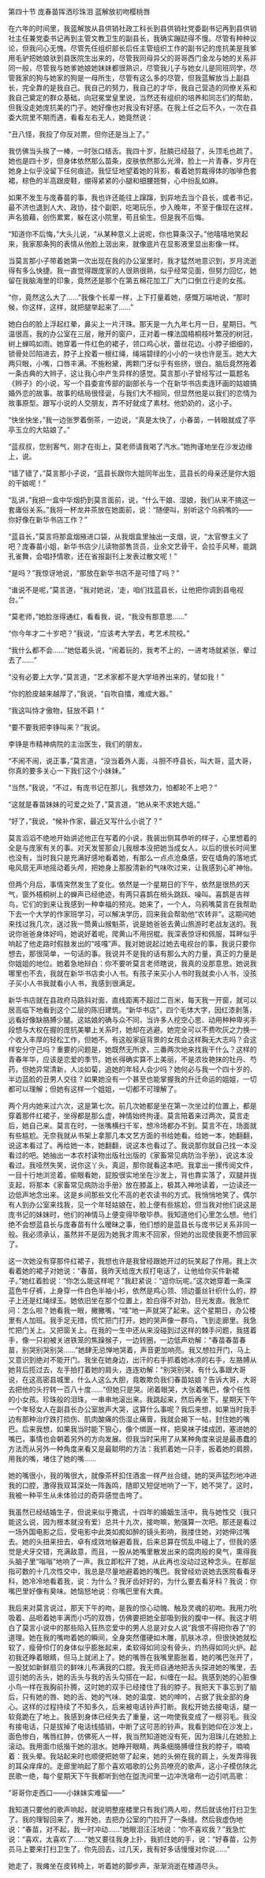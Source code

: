 第四十节 庞春苗挥洒珍珠泪 蓝解放初吻樱桃唇

在六年的时间里，我蓝解放从县供销社政工科长到县供销社党委副书记再到县供销社主任兼党委书记再到主管文教卫生的副县长，我确实蹦跶得不慢。尽管有种种议论，但我问心无愧。尽管先任组织部长后任主管组织工作的副书记的庞抗美是我爹用毛驴把她娘驮到县医院生出来的，尽管我同母异父的哥哥西门金龙与她的关系非同一般，尽管我与她爹她娘她妹妹都很熟识，尽管我儿子与她女儿是同班同学，尽管我家的狗与她家的狗是一母所生，尽管有这么多的尽管，但我蓝解放当上副县长，完全靠的是我自己。我自己的努力，我自己的才华，我自己营造的同僚关系和我自己奠定的群众基础，向冠冕堂皇里说，当然还有组织的培养和同志们的帮助，但我没走她庞抗美的门子。她好像也对我没有好感。在我上任之后不久，一次在县委大院里不期而遇，看看左右无人，她竟然说：

“丑八怪，我投了你反对票，但你还是当上了。”

我仿佛当头挨了一棒，一时张口结舌。我四十岁，肚腩已经鼓了，头顶毛也疏了。她也是四十岁，但身体依然那么苗条，皮肤依然那么光滑，脸上一片青春，岁月在她身上似乎没留下任何痕迹。我怔怔地望着她的背影，看着她剪裁得体的咖啡色套裙，棕色的半高跟皮鞋，绷得紧紧的小腿和细腰翘臀，心中纷乱如麻。

如果不发生与庞春苗的事，我也许还能往上蹿蹿，到异地去当个县长，或者书记，最不济也退到人大、政协，挂个副职，吃喝玩乐，步入晚年，不至于像现在这样，声名狼藉，创伤累累，躲在这小院里，苟且偷生。但是我不后悔。

“知道你不后悔，”大头儿说，“从某种意义上说呢，你也算条汉子。”他嘻嘻地笑起来，我家那条狗的表情从他脸上洇出来，就像底片在显影液里显出影像一样。

当莫言那小子带着她第一次出现在我的办公室里时，我才猛然地意识到，岁月流逝得有多么快捷。我一直觉得跟庞家的人很熟很熟，似乎经常见面，但努力回忆，她留在我脑海里的印象，竟然还是那个在第五棉花加工厂大门口倒立行走的女孩。

“你，竟然这么大了……”我像个长辈一样，上下打量着她，感慨万端地说，“那时候，你这样，这样，就把腿举起来了……”

她白白的脸上浮起红晕，鼻尖上一片汗珠。那天是一九九年七月一日，星期日。气温很高，我的办公室在三层，敞开的窗户，正对着一棵法国梧桐枝叶繁茂的树冠，树上蝉鸣如雨。她穿着一件红色的裙子，领口鸡心状，蕾丝花边。小脖子细细的，锁骨处凹陷进去，脖子上拴着一根红绳，绳端碧绿的小小的一块也许是玉。她大大两只眼，小嘴，口唇丰满。不施粉黛，两颗门牙似乎有些挤，很白。脑后竟然拖着一条古典的大辫子，这让我心中产生异样的感觉。莫言那小子曾经写过一篇题名《辫子》的小说，写一个县委宣传部的副部长与一个在新华书店卖连环画的姑娘搞婚外恋的故事。故事的结局很怪诞，与我们大不相同，但显然他是以我们的恋情为故事原型。跟写小说的人交朋友，弄不好就成了素材。他奶奶的，这小子。

“快坐快坐，”我一边张罗着倒茶，一边说，“真是太快了，小春苗，一转眼就成了亭亭玉立的大姑娘了。”

“蓝叔叔，您别客气，刚才在街上，莫老师请我喝了汽水。”她拘谨地坐在沙发边缘上，说。

“错了错了，”莫言那小子说，“蓝县长跟你大姐同年出生，蓝县长的母亲还是你大姐的干娘呢！”

“乱讲，”我把一盒中华烟扔到莫言面前，说，“什么干娘、湿娘，我们从来不搞这一套庸俗关系。”我将一杯龙井茶放在她面前，说：“随便叫，别听这个乌鸦嘴的——你好像在新华书店工作？”

“蓝县长，”莫言将那盒烟掖进口袋，从我烟盒里抽出一支烟，说，“太官僚主义了吧？庞春苗小姐，新华书店少儿读物部售货员，业余文艺骨干，会拉手风琴，能跳孔雀舞，会唱抒情歌，还在省报副刊上发表过散文呢！”

“是吗？”我惊讶地说，“那放在新华书店不是可惜了吗？”

“谁说不是呢，”莫言道，“我对她说，‘走，咱们找蓝县长，让他把你调到县电视台。’”

“莫老师，”她脸涨得通红，看看我，说，“我没有那意思……”

“你今年才二十岁吧？”我说，“应该考大学去，考艺术院校。”

“我什么都不会……”她低着头说，“闹着玩的，我考不上的，一进考场就紧张，晕过去了……”

“没有必要上大学，”莫言道，“艺术家都不是大学培养出来的，譬如我！”

“你的脸皮越来越厚了，”我说，“自吹自擂，难成大器。”

“我这叫恃才傲物，狂放不羁！”

“要不要我把李铮叫来？”我说。

李铮是市精神病院的主治医生，我们的朋友。

“不闹不闹，说正事，”莫言道，“没当着外人面，斗胆不呼县长，叫大哥，蓝大哥，你真的要多关心一下我们这个小妹妹。”

“当然，”我说，“不过，有庞书记在那儿，我想效力，怕都轮不上吧？”

“这就是春苗妹妹的可爱之处了，”莫言道，“她从来不求她大姐。”

“好了，”我说，“候补作家，最近又写什么小说了？”

莫言滔滔不绝地开始讲述他正在写着的小说，我装出侧耳恭听的样子，心里想着的全是与庞家有关的事。对天发誓那会儿我根本没把她当成女人，以后的很长时间里也没有，当时我只是充满好感地看着她，有那么一点点沧桑感，安在墙角的落地式电风扇无声地摇动着头颅，把她身上那股清新的气味吹过来，让我感到心旷神怡。

但两个月后，事情突然发生了变化。依然是一个星期日的下午，依然是很热的天气，窗外梧桐树上的蝉声已经绝迹，有两只喜鹊在梢头跳跃、噪叫。喜鹊是吉祥鸟，它们的到来让我感到一种幸福的预兆。她来了，一个人，乌鸦嘴莫言在我帮助下去一个大学的作家班学习，可以解决学历，回来我会帮助他“农转非”。这期间她来找过我几次，送过我一筒黄山猴魁茶，说是她爸爸去黄山旅游时老战友送的。我说你爸爸身体好吗，她说好着呢，爬黄山不用拐棍。我深表惊讶和佩服，耳畔似乎响起了他走路时假肢发出的“吱嘎”声。我对她说起过她去电视台的事，我说只要你想去，那很简单，一句话的事。我说并不是我的话有那么大的力量，真正的力量是你姐姐的地位。她着急地辩白：你不要听莫言老师瞎说，我真的没那意思。她说我哪里也不去，我就在新华书店卖小人书。有孩子来买小人书时我就卖小人书，没孩子买小人书我就看小人书，我感到很满足。

新华书店就在县政府马路斜对面，直线距离不超过二百米，每天我一开窗，就可以居高临下地看到这个二层的陈旧建筑。“新华书店”，四个毛体大字，因红漆剥落，远看好像缺胳膊少腿。这姑娘的确与众不同，当许多人挖空心思、动用种种卑劣手段想与大权在握的庞抗美攀上关系时，她却在逃避。她完全可以不费吹灰之力换一个收入丰厚的轻松工作，但她不。有这般家庭背景的女孩会这样胸无大志吗？会这样安分守己吗？重要的问题是，她既然无所求，三番两次地来找我干什么？这样的青春年华，应该是恋爱的季节。她长得确实算不上美丽，不是浓妆艳抹的牡丹、芍药，但她异常清新，人淡如菊，追她的年轻人会少吗？她何必与我一个四十岁的、半边蓝脸的丑男人交往？如果她没有一个甚至也能掌握我的升迁命运的姐姐，一切都可以理解；但她有这样一个姐姐，一切都不可理解了。

两个月内她来过六次，这是第七次。前几次她都是坐在第一次坐过的位置上，都是穿着那件红裙子，坐得都是那么虚，神情始终拘谨。莫言陪着来过两次，莫言走后，她自己来。莫言在时，一张嘴横扫千军，想冷场都办不到。莫言不在，场面就有些尴尬。无奈我就从书架上拿那几本文艺方面的书给她看。给她一本，她翻翻，说这本看过了。再给她一本，她翻翻，说这本也看过了。我说那你就自己找一本没看过的吧。她抽出一本农村读物出版社出版的《家畜常见病防治手册》，说这本没看过。我哑然失笑，说你这丫头，真逗，那你就看这本吧。我拿出一摞传阅文件，一目十行地浏览着。偷眼看她，屁股很实地坐在沙发上，背也靠实落了，双腿并拢支起，将那本《家畜常见病防治手册》放在膝盖上，极其入神地读着，一边读还一边低声地念出来。这是乡间那些文化不高的老农读书的方式。我悄悄地笑了。偶尔有人到办公室来找我，见一个年轻姑娘在，脸上便有些尴尬，但当我对他们说这是庞书记的妹妹时，他们的神情马上便变得毕敬毕恭。我知道他们心里怎么想。他们绝不会想蓝县长与庞春苗有什么暧昧之事，他们想的是蓝县长与庞书记关系非同一般。我必须承认，虽然并不是因为她我才周末不回家，但她的出现使我更不想回家了。

这一次她没有穿那件红裙子，我想也许是我曾经跟她开过的玩笑起了作用。我上次看着她的裙子对她说：“春苗，我昨天给庞大叔打电话了，让他给你买件新裙子。”她红着脸说：“你怎么能这样呢？”我赶紧说：“逗你玩呢。”这次她穿着一条深蓝色牛仔裤，上身穿一件白色半袖小衫，依然是鸡心领、领边蕾丝针织什么的，脖子上还是红绳绿玉。她依旧坐在那个位置上，脸白得不对劲，目光发直。我急忙问：怎么啦？她看我一眼，撇撇嘴，“哇”地一声就哭了起来。这个星期日，办公楼里有人加班。我手足无措，慌忙把门打开。她的哭声像一群鸟，飞到走廊里。我急忙把门关上。又把窗关上。在我的一生中还从来没碰到过这样的棘手问题，我搓着手，像一只初被关进铁笼的焦躁猴子，一边转圈，一边低声劝解：“春苗春苗春苗，别哭别哭别哭……”她肆无忌惮地哭着，声音更加响亮。我又想拉开门，马上又意识到绝对不能开门。我坐在她身边，出汗的右手抓着她冰凉的右手，左胳膊从她背后揽过去，左手拍打着她的肩头，连连劝解：“别哭别哭，有什么事跟大哥说，在这高密县城里，什么人这么大胆，竟敢欺负我们春苗姑娘？告诉大哥，大哥去把他的头拧转一百八十度……”但她只是哭。闭着眼哭，大张着嘴巴，像个任性的小女孩。珍珠般的泪珠，一串串地滚出来。我跳起来，然后再坐下。星期天下午一个年轻女人在副县长办公室放声大哭，这算什么事呢？我后来想，如果当时我手边有那种治疗跌打损伤、肌肉酸痛的伤湿止痛膏，我就会揭下一帖，封住她的嘴巴。后来我想，如果我当时能下狠心，像个绑匪一样，把臭袜子揉成团，塞进她的嘴巴，事情也会朝着另外的方向发展。但我当时采用了从某种角度来说是最愚蠢的方法而从另外一种角度来看又是最聪明的方法：我抓着她一只手，扳着她的肩膀，用我的嘴，堵住了她的嘴……

她的嘴很小，我的嘴很大，就像茶杯扣住酒盅一样严丝合缝。她的哭声猛烈地冲进我的口腔，激得我双耳深处一阵轰鸣，随即又短促地响了一下，她不哭了。这时，我被一种平生从未体验过的奇异感觉击垮了。

我虽然已经结婚生子，但说来似乎撒谎，十四年的婚姻生活中，我与她性交（我只能这么说，因为根本就没有爱）总共十九次，接吻嘛，勉强算一次吧。那还是看过一场外国电影之后，受电影中此类如痴如醉的镜头影响，我搂住她，对她伸过嘴去。她的头扭来扭去，卓有成效地躲避着我，后来总算在慌乱中碰上了，但我的感觉是犬牙交错，充满敌意，而且，一股从她嘴里散发出来的腐肉般的臭气，熏得我头脑子里“嗡嗡”地响了一声。我立即松开了她，从此再也没动过这种念头。在那屈指可数的十几次性交中，我总是尽量地避着她的嘴巴。我曾经劝说她去医院看看牙科，她冷冷地看着我，说：为什么？我牙齿好好的，为什么要去看牙科？我说：你嘴巴里好像有臭味。她恼怒地说：你嘴巴里有大粪。

我后来对莫言说过，那天下午的吻，是我的惊心动魄、触及灵魂的初吻。我用力吮吸着、品咂着她丰满而小巧的双唇，仿佛要把她全部吸到我的腹中一样。我这才明白了莫言小说中的那些陷入狂热恋爱中的男人总是对女人说“我恨不得把你吞了”的道理。她在我的嘴吻着她的瞬间，全身突然僵硬如木雕，肌肤冰凉，但很快她就松软了，瘦骨伶仃的身体似乎膨胀起来，柔软得如同没有骨头，灼热得如同火炉。起初我还睁着眼睛，但马上就闭上了。她的嘴唇在我嘴里膨胀着，她的嘴巴张开了，一股犹如新鲜扇贝的鲜味儿布满我的口腔。我无师自通地把舌头探进她的嘴里，去逗引她的舌头，她的舌头与我的舌头勾搭在一起，纠缠在一起。我感到她的心脏像小鸟一样在我胸前扑腾，这时她的双手已经搂住了我的脖子。我把天下事忘到了脑后，只有她的唇、她的舌、她的气味、她的温度、她的呻吟，占据了我全部的身心。这样的过程持续了不知多久，后来被电话铃声打断。我松开她去接电话，腿一软竟跪在了地上。我感到身体已经失去了重量，这一吻使我变成了一根羽毛。我没有接电话，只是拔掉了电话线插销，中断了这可恶的铃声。我看到她仰在沙发上，面色惨白，嘴唇红肿，仿佛死人一样，我当然知道她没有死，因为泪珠儿在她脸上滚动。我用面巾纸揩干她的泪水。她睁开眼睛，两条细胳膊缠住我的脖子，喃喃着：我头晕。我站起来时也顺便把她带了起来，她的头俯在我的肩上，头发弄得我的耳朵痒痒的。走廊里响起了那个喜欢唱歌的公务员嘹亮的歌声，这小子模仿陕北民歌一绝，每个星期天下午我都听到他在盥洗间里一边冲洗墩布一边引吭高歌：

“哥哥你走西口——小妹妹实难留——”

我知道只要他的歌声响起，就说明整座楼里只有我们两人啦，然后就该他打扫卫生了。我的理智回来了，推开她，去把办公室的门拉开了一条缝。然后我虚伪地说：“春苗，对不起，我一时冲动……”她眼泪汪汪地说：“你不喜欢我？”我急忙说：“喜欢，太喜欢了……”她又要往我身上扑，我抓住她的手，说：“好春苗，公务员马上要来打扫卫生了。你先回去，过几天，我有好多话慢慢对你说……”

她走了，我瘫坐在皮转椅上，听着她的脚步声，渐渐消逝在楼道尽头。
